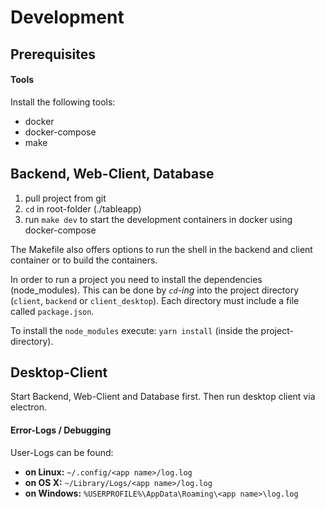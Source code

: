 # Development

## Prerequisites 

#### Tools 

Install the following tools:

* docker
* docker-compose
* make

## Backend, Web-Client, Database

1. pull project from git
2. `cd` in root-folder (./tableapp)
3. run `make dev` to start the development containers in docker using docker-compose

The Makefile also offers options to run the shell in the backend and client container or to build the containers.

In order to run a project you need to install the dependencies (node_modules). This can be done by *`cd`-ing* into the project directory (`client`, `backend` or `client_desktop`). Each directory must include a file called `package.json`.

To install the `node_modules` execute: `yarn install` (inside the project-directory).


## Desktop-Client

Start Backend, Web-Client and Database first. Then run desktop client via electron.

#### Error-Logs / Debugging

User-Logs can be found:

- **on Linux:** `~/.config/<app name>/log.log`
- **on OS X:** `~/Library/Logs/<app name>/log.log`
- **on Windows:** `%USERPROFILE%\AppData\Roaming\<app name>\log.log`